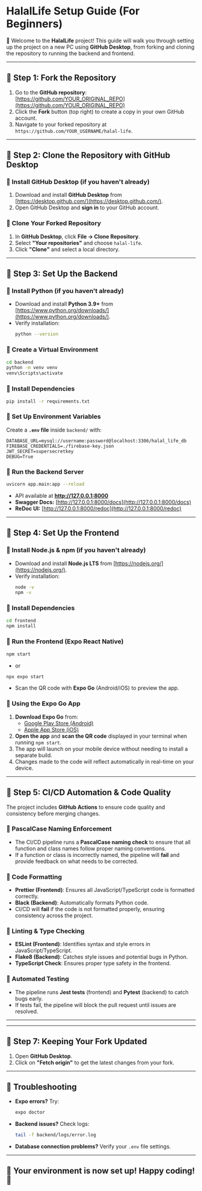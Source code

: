 # HalalLife Setup Guide (For Beginners)

🚀 Welcome to the **HalalLife** project! This guide will walk you through setting up the project on a new PC using **GitHub Desktop**, from forking and cloning the repository to running the backend and frontend.

---

## 📌 Step 1: Fork the Repository

1. Go to the **GitHub repository**: [https://github.com/YOUR_ORIGINAL_REPO](https://github.com/YOUR_ORIGINAL_REPO)
2. Click the **Fork** button (top right) to create a copy in your own GitHub account.
3. Navigate to your forked repository at `https://github.com/YOUR_USERNAME/halal-life`.

---

## 📌 Step 2: Clone the Repository with GitHub Desktop

### 🔹 Install GitHub Desktop (if you haven't already)

1. Download and install **GitHub Desktop** from [https://desktop.github.com/](https://desktop.github.com/).
2. Open GitHub Desktop and **sign in** to your GitHub account.

### 🔹 Clone Your Forked Repository

1. In **GitHub Desktop**, click **File → Clone Repository**.
2. Select **"Your repositories"** and choose `halal-life`.
3. Click **"Clone"** and select a local directory.

---

## 📌 Step 3: Set Up the Backend

### 🔹 Install Python (if you haven't already)

- Download and install **Python 3.9+** from [https://www.python.org/downloads/](https://www.python.org/downloads/).
- Verify installation:
  ```sh
  python --version
  ```

### 🔹 Create a Virtual Environment

```sh
cd backend
python -m venv venv
venv\Scripts\activate
```

### 🔹 Install Dependencies

```sh
pip install -r requirements.txt
```

### 🔹 Set Up Environment Variables

Create a **`.env` file** inside `backend/` with:

```
DATABASE_URL=mysql://username:password@localhost:3306/halal_life_db
FIREBASE_CREDENTIALS=./firebase-key.json
JWT_SECRET=supersecretkey
DEBUG=True
```

### 🔹 Run the Backend Server

```sh
uvicorn app.main:app --reload
```

- API available at **http://127.0.0.1:8000**
- **Swagger Docs:** [http://127.0.0.1:8000/docs](http://127.0.0.1:8000/docs)
- **ReDoc UI:** [http://127.0.0.1:8000/redoc](http://127.0.0.1:8000/redoc)

---

## 📌 Step 4: Set Up the Frontend

### 🔹 Install Node.js & npm (if you haven't already)

- Download and install **Node.js LTS** from [https://nodejs.org/](https://nodejs.org/).
- Verify installation:
  ```sh
  node -v
  npm -v
  ```

### 🔹 Install Dependencies

```sh
cd frontend
npm install
```

### 🔹 Run the Frontend (Expo React Native)

```sh
npm start
```

- or

```sh
npx expo start
```

- Scan the QR code with **Expo Go** (Android/iOS) to preview the app.

### 🔹 Using the Expo Go App

1. **Download Expo Go** from:
   - [Google Play Store (Android)](https://play.google.com/store/apps/details?id=host.exp.exponent)
   - [Apple App Store (iOS)](https://apps.apple.com/us/app/expo-go/id982107779)
2. **Open the app** and **scan the QR code** displayed in your terminal when running `npm start`.
3. The app will launch on your mobile device without needing to install a separate build.
4. Changes made to the code will reflect automatically in real-time on your device.

---

## 📌 Step 5: CI/CD Automation & Code Quality

The project includes **GitHub Actions** to ensure code quality and consistency before merging changes.

### 🔹 PascalCase Naming Enforcement

- The CI/CD pipeline runs a **PascalCase naming check** to ensure that all function and class names follow proper naming conventions.
- If a function or class is incorrectly named, the pipeline will **fail** and provide feedback on what needs to be corrected.

### 🔹 Code Formatting

- **Prettier (Frontend)**: Ensures all JavaScript/TypeScript code is formatted correctly.
- **Black (Backend)**: Automatically formats Python code.
- CI/CD will **fail** if the code is not formatted properly, ensuring consistency across the project.

### 🔹 Linting & Type Checking

- **ESLint (Frontend)**: Identifies syntax and style errors in JavaScript/TypeScript.
- **Flake8 (Backend)**: Catches style issues and potential bugs in Python.
- **TypeScript Check**: Ensures proper type safety in the frontend.

### 🔹 Automated Testing

- The pipeline runs **Jest tests** (frontend) and **Pytest** (backend) to catch bugs early.
- If tests fail, the pipeline will block the pull request until issues are resolved.

<!-- ### 🔹 Docker & Kubernetes Deployment
- Upon merging changes to the `main` branch, the pipeline:
  1. Builds a **Docker image** for the backend.
  2. Pushes the image to **Docker Hub**.
  3. Deploys the backend to **Kubernetes** for production readiness. -->

---

<!-- ## 📌 Step 6: Run the Project with Docker (Optional)
If you prefer to use **Docker**, run:
```sh
docker-compose up --build
``` -->

---

## 📌 Step 7: Keeping Your Fork Updated

1. Open **GitHub Desktop**.
2. Click on **"Fetch origin"** to get the latest changes from your fork.
<!-- 3. If the original repository is updated, sync your fork by running:
   ```sh
   git remote add upstream https://github.com/YOUR_ORIGINAL_REPO.git
   git fetch upstream
   git merge upstream/main
   ``` -->

---

## 📌 Troubleshooting

- **Expo errors?** Try:
  ```sh
  expo doctor
  ```
- **Backend issues?** Check logs:
  ```sh
  tail -f backend/logs/error.log
  ```
- **Database connection problems?** Verify your `.env` file settings.

---

## 🚀 Your environment is now set up! Happy coding! 🎉
